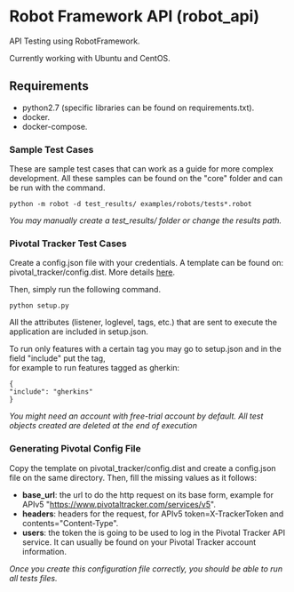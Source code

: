 # Robot Framework API (robot_api)
API Testing using RobotFramework. 

Currently working with Ubuntu and CentOS.

## Requirements
* python2.7 (specific libraries can be found on requirements.txt).
* docker.
* docker-compose.

### Sample Test Cases
These are sample test cases that can work as a guide for more complex development. 
All these samples can be found on the "core" folder and can be run with the command.
```
python -m robot -d test_results/ examples/robots/tests*.robot
```
*You may manually create a test_results/ folder or change the results path.*

### Pivotal Tracker Test Cases
Create a config.json file with your credentials. 
A template can be found on: pivotal_tracker/config.dist. 
More details [here](#generating-pivotal-config-file).

Then, simply run the following command.
```
python setup.py
```
All the attributes (listener, loglevel, tags, etc.) that are sent to execute the application are included in setup.json.

To run only features with a certain tag you may go to setup.json and in the field "include" put the tag,   
for example to run features tagged as gherkin:
```
{
"include": "gherkins"
}
```

*You might need an account with free-trial account by default. 
All test objects created are deleted at the end of execution*

### Generating Pivotal Config File
Copy the template on pivotal_tracker/config.dist and create a config.json file on the same directory.
Then, fill the missing values as it follows:
* **base_url**: the url to do the http request on its base form, example for APIv5 "https://www.pivotaltracker.com/services/v5".
* **headers**: headers for the request, for APIv5 token=X-TrackerToken and contents="Content-Type".
* **users**: the token the is going to be used to log in the Pivotal Tracker API service. 
It can usually be found on your Pivotal Tracker account information.

*Once you create this configuration file correctly, you should be able to run all tests files.*

